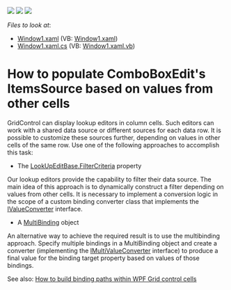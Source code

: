 <!-- default badges list -->
![](https://img.shields.io/endpoint?url=https://codecentral.devexpress.com/api/v1/VersionRange/128653421/13.1.4%2B)
[![](https://img.shields.io/badge/Open_in_DevExpress_Support_Center-FF7200?style=flat-square&logo=DevExpress&logoColor=white)](https://supportcenter.devexpress.com/ticket/details/E2163)
[![](https://img.shields.io/badge/📖_How_to_use_DevExpress_Examples-e9f6fc?style=flat-square)](https://docs.devexpress.com/GeneralInformation/403183)
<!-- default badges end -->
<!-- default file list -->
*Files to look at*:

* [Window1.xaml](./CS/MainWindow.xaml) (VB: [Window1.xaml](./VB/MainWindow.xaml))
* [Window1.xaml.cs](./CS/MainWindow.xaml.cs) (VB: [Window1.xaml.vb](./VB/MainWindow.xaml.vb))
<!-- default file list end -->
# How to populate ComboBoxEdit's ItemsSource based on values from other cells


GridControl can display lookup editors in column cells. Such editors can work with a shared data source or different sources for each data row. It is possible to customize these sources further, depending on values in other cells of the same row. Use one of the following approaches to accomplish this task:

* The [LookUpEditBase.FilterCriteria](https://docs.devexpress.com/WPF/DevExpress.Xpf.Editors.LookUpEditBase.FilterCriteria) property

Our lookup editors provide the capability to filter their data source. The main idea of this approach is to dynamically construct a filter depending on values from other cells. It is necessary to implement a conversion logic in the scope of a custom binding converter class that implements the [IValueConverter](https://docs.microsoft.com/en-us/dotnet/api/system.windows.data.ivalueconverter?view=netcore-3.1) interface.

* A [MultiBinding](https://docs.microsoft.com/en-us/dotnet/api/system.windows.data.multibinding?view=netcore-3.1) object

An alternative way to achieve the required result is to use the multibinding approach. Specify multiple bindings in a MultiBinding object and create a converter (implementing the [IMultiValueConverter](https://docs.microsoft.com/en-us/dotnet/api/system.windows.data.imultivalueconverter?view=netcore-3.1) interface) to produce a final value for the binding target property based on values of those bindings.

See also:
[How to build binding paths within WPF Grid control cells](https://github.com/DevExpress-Examples/how-to-build-binding-paths-in-gridcontrol-cells)
